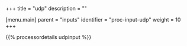 +++
title = "udp"
description = ""

[menu.main]
parent = "inputs"
identifier = "proc-input-udp"
weight = 10
+++

{{% processordetails udpinput %}}
